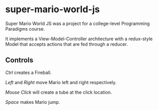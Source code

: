 # super-mario-world-js
Super Mario World JS was a project for a college-level Programming Paradigms course.

It implements a View-Model-Controller architecture with a redux-style Model that accepts actions that are fed through a reducer.

## Controls

_Ctrl_ creates a Fireball.

_Left_ and _Right_ move Mario left and right respectively.

_Mouse Click_ will create a tube at the click location.

_Space_ makes Mario jump.
